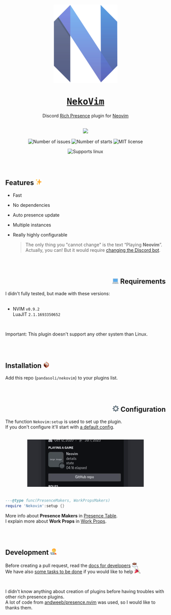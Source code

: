 <div align='center'>
  <img width='200' src='docs/neovim-nekologo.png'/>

  # <samp>[NekoVim](https://github.com/pandasoli/nekovim)</samp>
  Discord [Rich Presence](https://discord.com/rich-presence) plugin for [Neovim](https://neovim.io)

  <br/>
  <img src='https://raw.githubusercontent.com/catppuccin/catppuccin/main/assets/palette/macchiato.png' width='600'/>

  <br/>
  <div align='center'>

  ![Number of issues](https://img.shields.io/github/issues/pandasoli/nekovim?color=fab387&labelColor=303446&style=for-the-badge)
  ![Number of starts](https://img.shields.io/github/stars/pandasoli/nekovim?color=ed8796&labelColor=303446&style=for-the-badge)
  ![MIT license](https://img.shields.io/github/license/pandasoli/nekovim?style=for-the-badge&label=License&labelColor=313244&color=ca9ee6)

  ![Supports linux](https://img.shields.io/badge/Linux-%23.svg?style=for-the-badge&logo=linux&logoColor=fcc624&label=support&labelColor=303446&color=fcc624)
  </div>
</div>

<br/>
<br/>

## Features <img width=20 src='https://raw.githubusercontent.com/pandasoli/twemojis/master/2728.svg'/>

- Fast
- No dependencies
- Auto presence update
- Multiple instances
- Really highly configurable

  > The only thing you "cannot change" is the text “Playing **Neovim**”.  
  > Actually, you can! But it would require [changing the Discord bot](./docs/work_props.md).

<br/>
<br/>
<div align='right'>

  ## <img width=20 src='https://raw.githubusercontent.com/pandasoli/twemojis/master/1f4bb.svg'/> Requirements
</div>
I didn't fully tested, but made with these versions:

<br/>
<br/>

- NVIM `v0.9.2`  
  LuaJIT `2.1.1693350652`

<br/>

Important: This plugin doesn't support any other system than Linux.

<br/>
<br/>

## Installation <img width=20 src='https://raw.githubusercontent.com/pandasoli/twemojis/master/1f4e6.svg'/>

Add this repo (`pandasoli/nekovim`) to your plugins list.

<br/>
<br/>
<div align='right'>

## <img width=20 src='https://raw.githubusercontent.com/pandasoli/twemojis/master/2699.svg'/> Configuration
</div>

The function `Nekovim:setup` is used to set up the plugin.  
If you don't configure it'll start with [a default config](./lua/default_makers/init.lua).

<br/>
<div align='center'>
  <img src='./docs/preview.gif'/>
</div>
<br/>

```lua
---@type func(PresenceMakers, WorkPropsMakers)
require 'Nekovim':setup {}
```

More info about **Presence Makers** in [Presence Table](./docs/presence_table.md).  
I explain more about **Work Props** in [Work Props](./docs/work_props.md).

<br/>
<br/>

## Development <img width=20 src='https://raw.githubusercontent.com/pandasoli/twemojis/master/1f9d1-200d-1f4bb.svg'/>

Before creating a pull request, read the [docs for developers](./DEVELOPMENT.md) <img width=16 src='https://raw.githubusercontent.com/pandasoli/twemojis/master/2615.svg'/>.  
We have also [some tasks to be done](./docs/todo.md) if you would like to help <img width=16 src='https://raw.githubusercontent.com/pandasoli/twemojis/master/1f389.svg'/>.

<br/>

I didn't know anything about creation of plugins before having troubles with other rich presence plugins.  
A lot of code from [andweeb/presence.nvim](https://github.com/andweeb/presence.nvim) was used, so I would like to thanks them.
